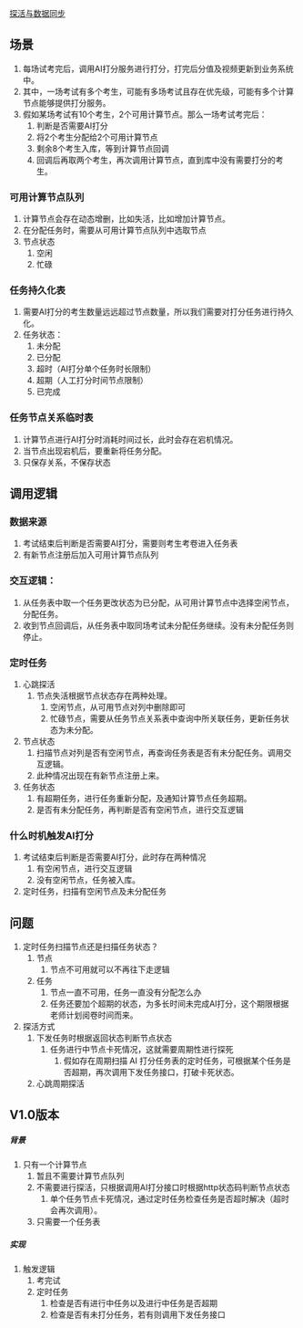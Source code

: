 [探活与数据同步](探活与数据同步.md)
## 场景

1.  每场试考完后，调用AI打分服务进行打分，打完后分值及视频更新到业务系统中。
2.  其中，一场考试有多个考生，可能有多场考试且存在优先级，可能有多个计算节点能够提供打分服务。
3.  假如某场考试有10个考生，2个可用计算节点。那么一场考试考完后：
    1.  判断是否需要AI打分
    2.  将2个考生分配给2个可用计算节点
    3.  剩余8个考生入库，等到计算节点回调
    4.  回调后再取两个考生，再次调用计算节点，直到库中没有需要打分的考生。

### 可用计算节点队列

1.  计算节点会存在动态增删，比如失活，比如增加计算节点。
2.  在分配任务时，需要从可用计算节点队列中选取节点
3.  节点状态
    1.  空闲
    2.  忙碌

### 任务持久化表

1.  需要AI打分的考生数量远远超过节点数量，所以我们需要对打分任务进行持久化。
2.  任务状态：
    1.  未分配
    2.  已分配
    3.  超时（AI打分单个任务时长限制）
    4.  超期（人工打分时间节点限制）
    5.  已完成

### 任务节点关系临时表

1.  计算节点进行AI打分时消耗时间过长，此时会存在宕机情况。
2.  当节点出现宕机后，要重新将任务分配。
3.  只保存关系，不保存状态

## 调用逻辑

### 数据来源
1.  考试结束后判断是否需要AI打分，需要则考生考卷进入任务表
2.  有新节点注册后加入可用计算节点队列

### 交互逻辑：

1.  从任务表中取一个任务更改状态为已分配，从可用计算节点中选择空闲节点，分配任务。
2.  收到节点回调后，从任务表中取同场考试未分配任务继续。没有未分配任务则停止。

### 定时任务

1.  心跳探活
    1.  节点失活根据节点状态存在两种处理。
        1.  空闲节点，从可用节点对列中删除即可
        2.  忙碌节点，需要从任务节点关系表中查询中所关联任务，更新任务状态为未分配。
2.  节点状态
    1.  扫描节点对列是否有空闲节点，再查询任务表是否有未分配任务。调用交互逻辑。
    2.  此种情况出现在有新节点注册上来。
3.  任务状态
    1.  有超期任务，进行任务重新分配，及通知计算节点任务超期。
    2.  是否有未分配任务，再判断是否有空闲节点，进行交互逻辑

### 什么时机触发AI打分
1.  考试结束后判断是否需要AI打分，此时存在两种情况
    1.  有空闲节点，进行交互逻辑
    2.  没有空闲节点，任务被入库。
2.  定时任务，扫描有空闲节点及未分配任务

## 问题
1.  定时任务扫描节点还是扫描任务状态？
    1.  节点
        1.  节点不可用就可以不再往下走逻辑
    2.  任务
        1.  节点一直不可用，任务一直没有分配怎么办
        2.  任务还要加个超期的状态，为多长时间未完成AI打分，这个期限根据老师计划阅卷时间而来。
2.  探活方式
    1.  下发任务时根据返回状态判断节点状态
        1.  任务进行中节点卡死情况，这就需要周期性进行探死
            1.  假如存在周期扫描 AI 打分任务表的定时任务，可根据某个任务是否超期，再次调用下发任务接口，打破卡死状态。
    2.  心跳周期探活
## V1.0版本
##### 背景
1.  只有一个计算节点
    1.  暂且不需要计算节点队列
    2.  不需要进行探活，只根据调用AI打分接口时根据http状态码判断节点状态
        1.  单个任务节点卡死情况，通过定时任务检查任务是否超时解决（超时会再次调用）。
    3.  只需要一个任务表
##### 实现
1.  触发逻辑
    1.  考完试
    2.  定时任务
        1.  检查是否有进行中任务以及进行中任务是否超期
        2.  检查是否有未打分任务，若有则调用下发任务接口